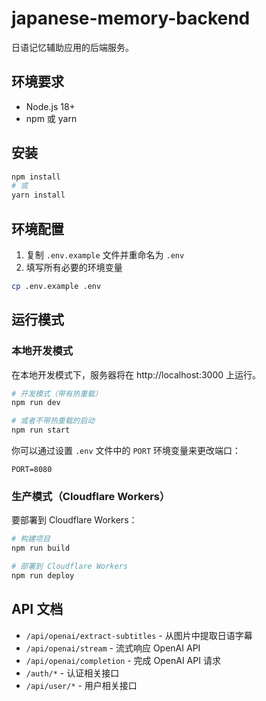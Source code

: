 # japanese-memory-backend

日语记忆辅助应用的后端服务。

## 环境要求

- Node.js 18+
- npm 或 yarn

## 安装

```bash
npm install
# 或
yarn install
```

## 环境配置

1. 复制 `.env.example` 文件并重命名为 `.env`
2. 填写所有必要的环境变量

```bash
cp .env.example .env
```

## 运行模式

### 本地开发模式

在本地开发模式下，服务器将在 http://localhost:3000 上运行。

```bash
# 开发模式（带有热重载）
npm run dev

# 或者不带热重载的启动
npm run start
```

你可以通过设置 `.env` 文件中的 `PORT` 环境变量来更改端口：

```
PORT=8080
```

### 生产模式（Cloudflare Workers）

要部署到 Cloudflare Workers：

```bash
# 构建项目
npm run build

# 部署到 Cloudflare Workers
npm run deploy
```

## API 文档

- `/api/openai/extract-subtitles` - 从图片中提取日语字幕
- `/api/openai/stream` - 流式响应 OpenAI API
- `/api/openai/completion` - 完成 OpenAI API 请求
- `/auth/*` - 认证相关接口
- `/api/user/*` - 用户相关接口